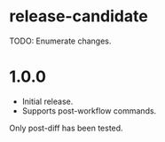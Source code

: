 # release-candidate

 TODO: Enumerate changes.
# 1.0.0

- Initial release.
- Supports post-workflow commands.

Only post-diff has been tested.
